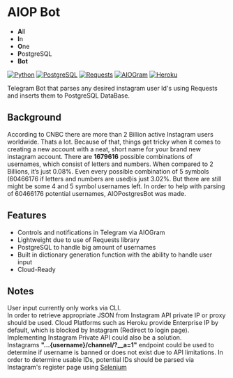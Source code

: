 # AIOP Bot
- **A**ll
- **I**n
- **O**ne
- **P**ostgreSQL
- **Bot**  

[![Python](https://img.shields.io/badge/Python-3.9-yellowgreen)](https://www.python.org)
[![PostgreSQL](https://img.shields.io/badge/-PostgreSQL-blue)](https://www.postgresql.org)
[![Requests](https://img.shields.io/badge/-Requests-gray)](https://docs.python-requests.org/en/latest/)
[![AIOGram](https://img.shields.io/badge/-aiogram-pink)](https://github.com/aiogram/aiogram)
[![Heroku](https://img.shields.io/badge/-Heroku-blueviolet)](https://www.heroku.com/)

Telegram Bot that parses any desired instagram user Id's using Requests and inserts them to PostgreSQL DataBase.
## Background
According to CNBC there are more than 2 Billion active Instagram users worldwide. Thats a lot. Because of that, things get tricky when it comes to creating a new account with a neat, short name for your brand new instagram account. There are **1679616** possible combinations of usernames, which consist of letters and numbers. When compared to 2 Billions, it’s just 0.08%. Even every possible combination of 5 symbols (60466176 if letters and numbers are used)is just 3.02%. But there are still might be some 4 and 5 symbol usernames left. In order to help with parsing of 60466176 potential usernames, AIOPostgresBot was made.
## Features
- Controls and notifications in Telegram via AIOGram
- Lightweight due to use of Requests library
- PostgreSQL to handle big amount of usernames
- Built in dictionary generation function with the ability to handle user input
- Cloud-Ready
## Notes 
User input currently only works via CLI.  
In order to retrieve appropriate JSON from Instagram API private IP or proxy should be used. Cloud Platforms such as Heroku provide Enterprise IP by default, which is blocked by Instagram (Redirect to login page). Implementing Instagram Private API could also be a solution.  
Instagrams **"...{username}/channel/?__a=1"** endpoint could be used to determine if username is banned or does not exist due to API limitations. In order to determine usable IDs, potential IDs should be parsed via Instagram's register page using [Selenium](https://github.com/malvere/InstaNames)
